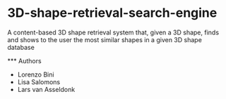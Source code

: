 # 3D-shape-retrieval-search-engine
A content-based 3D shape retrieval system that, given a 3D shape, finds and shows to the user the most similar shapes in a given 3D shape database

*** Authors
- Lorenzo Bini
- Lisa Salomons
- Lars van Asseldonk
